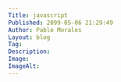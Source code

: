 ```yaml
---
Title: javascript
Published: 2099-05-06 21:29:49
Author: Pablo Morales
Layout: blog
Tag: 
Description: 
Image: 
ImageAlt: 
---
```

<div class="script" style="display: none;">

</div>